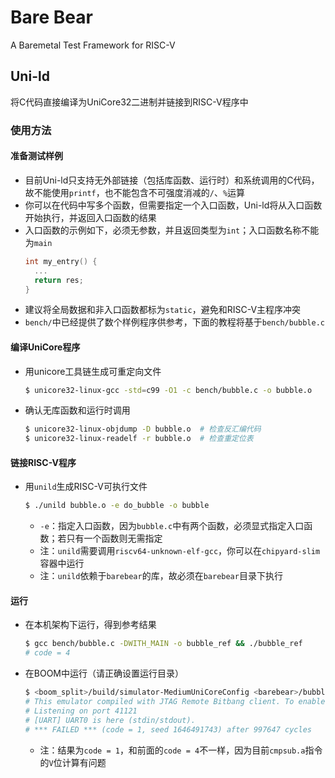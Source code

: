 # Bare Bear

A Baremetal Test Framework for RISC-V

## Uni-ld
将C代码直接编译为UniCore32二进制并链接到RISC-V程序中

### 使用方法

#### 准备测试样例
* 目前Uni-ld只支持无外部链接（包括库函数、运行时）和系统调用的C代码，故不能使用`printf`，也不能包含不可强度消减的`/`、`%`运算
* 你可以在代码中写多个函数，但需要指定一个入口函数，Uni-ld将从入口函数开始执行，并返回入口函数的结果
* 入口函数的示例如下，必须无参数，并且返回类型为`int`；入口函数名称不能为`main`
  ```c
  int my_entry() {
    ...
    return res;
  }
  ```
* 建议将全局数据和非入口函数都标为`static`，避免和RISC-V主程序冲突
* `bench/`中已经提供了数个样例程序供参考，下面的教程将基于`bench/bubble.c`

#### 编译UniCore程序
* 用unicore工具链生成可重定向文件
  ```bash
  $ unicore32-linux-gcc -std=c99 -O1 -c bench/bubble.c -o bubble.o
  ```
* 确认无库函数和运行时调用
  ```bash
  $ unicore32-linux-objdump -D bubble.o  # 检查反汇编代码
  $ unicore32-linux-readelf -r bubble.o  # 检查重定位表
  ```

#### 链接RISC-V程序
* 用`unild`生成RISC-V可执行文件
  ```bash
  $ ./unild bubble.o -e do_bubble -o bubble
  ```
  * `-e`：指定入口函数，因为`bubble.c`中有两个函数，必须显式指定入口函数；若只有一个函数则无需指定
  * 注：`unild`需要调用`riscv64-unknown-elf-gcc`，你可以在`chipyard-slim`容器中运行
  * 注：`unild`依赖于`barebear`的库，故必须在`barebear`目录下执行


#### 运行
* 在本机架构下运行，得到参考结果
  ```bash
  $ gcc bench/bubble.c -DWITH_MAIN -o bubble_ref && ./bubble_ref
  # code = 4
  ```
* 在BOOM中运行（请正确设置运行目录）
  ```bash
  $ <boom_split>/build/simulator-MediumUniCoreConfig <barebear>/bubble
  # This emulator compiled with JTAG Remote Bitbang client. To enable, use +jtag_rbb_enable=1.
  # Listening on port 41121
  # [UART] UART0 is here (stdin/stdout).
  # *** FAILED *** (code = 1, seed 1646491743) after 997647 cycles
  ```
  * 注：结果为`code = 1`，和前面的`code = 4`不一样，因为目前`cmpsub.a`指令的`V`位计算有问题
